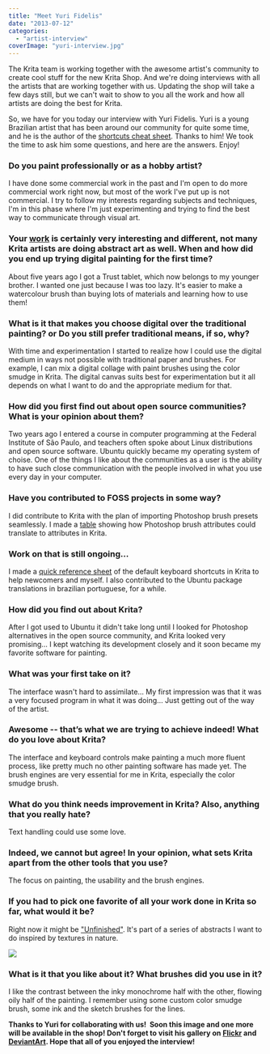 ```yaml
---
title: "Meet Yuri Fidelis"
date: "2013-07-12"
categories: 
  - "artist-interview"
coverImage: "yuri-interview.jpg"
---
```


The Krita team is working together with the awesome artist's community to create cool stuff for the new Krita Shop. And we're doing interviews with all the artists that are working together with us. Updating the shop will take a few days still, but we can't wait to show to you all the work and how all artists are doing the best for Krita.

So, we have for you today our interview with Yuri Fidelis. Yuri is a young Brazilian artist that has been around our community for quite some time, and he is the author of the [shortcuts cheat sheet](https://dl.dropboxusercontent.com/u/38753783/Krita/KritaQuickReference.pdf). Thanks to him! We took the time to ask him some questions, and here are the answers. Enjoy!

### Do you paint professionally or as a hobby artist?

I have done some commercial work in the past and I'm open to do more commercial work right now, but most of the work I've put up is not commercial. I try to follow my interests regarding subjects and techniques, I'm in this phase where I'm just experimenting and trying to find the best way to communicate through visual art.

### Your [work](http://forum.kde.org/viewtopic.php?f=138&t=109975&p=258882#p258882) is certainly very interesting and different, not many Krita artists are doing abstract art as well. When and how did you end up trying digital painting for the first time?

About five years ago I got a Trust tablet, which now belongs to my younger brother. I wanted one just because I was too lazy. It's easier to make a watercolour brush than buying lots of materials and learning how to use them!

### What is it that makes you choose digital over the traditional painting? or Do you still prefer traditional means, if so, why?

With time and experimentation I started to realize how I could use the digital medium in ways not possible with traditional paper and brushes. For example, I can mix a digital collage with paint brushes using the color smudge in Krita. The digital canvas suits best for experimentation but it all depends on what I want to do and the appropriate medium for that.

### How did you first find out about open source communities? What is your opinion about them?

Two years ago I entered a course in computer programming at the Federal Institute of São Paulo, and teachers often spoke about Linux distributions and open source software. Ubuntu quickly became my operating system of choise. One of the things I like about the communities as a user is the ability to have such close communication with the people involved in what you use every day in your computer.

### Have you contributed to FOSS projects in some way?

I did contribute to Krita with the plan of importing Photoshop brush presets seamlessly. I made a [table](http://community.kde.org/Krita/Photoshop_Mapping_Table) showing how Photoshop brush attributes could translate to attributes in Krita.

### Work on that is still ongoing...

I made a [quick reference sheet](https://dl.dropboxusercontent.com/u/38753783/Krita/KritaQuickReference.pdf) of the default keyboard shortcuts in Krita to help newcomers and myself. I also contributed to the Ubuntu package translations in brazilian portuguese, for a while.

### How did you find out about Krita?

After I got used to Ubuntu it didn't take long until I looked for Photoshop alternatives in the open source community, and Krita looked very promising... I kept watching its development closely and it soon became my favorite software for painting.

### What was your first take on it?

The interface wasn't hard to assimilate... My first impression was that it was a very focused program in what it was doing... Just getting out of the way of the artist.

### Awesome -- that’s what we are trying to achieve indeed! What do you love about Krita?

The interface and keyboard controls make painting a much more fluent process, like pretty much no other painting software has made yet. The brush engines are very essential for me in Krita, especially the color smudge brush.

### What do you think needs improvement in Krita? Also, anything that you really hate?

Text handling could use some love.

### Indeed, we cannot but agree! In your opinion, what sets Krita apart from the other tools that you use?

The focus on painting, the usability and the brush engines.

### If you had to pick one favorite of all your work done in Krita so far, what would it be?

Right now it might be ["Unfinished"](http://www.flickr.com/photos/yurifidelis/8460814331/). It's part of a series of abstracts I want to do inspired by textures in nature.

![](../images/8460814331_0cba0466cf_z.jpg)

### What is it that you like about it? What brushes did you use in it?

I like the contrast between the inky monochrome half with the other, flowing oily half of the painting. I remember using some custom color smudge brush, some ink and the sketch brushes for the lines.

**Thanks to Yuri for collaborating with us!  Soon this image and one more will be available in the shop! Don't forget to visit his gallery on [Flickr](http://www.flickr.com/photos/yurifidelis/) and [DeviantArt](http://yurifidelis.deviantart.com/). Hope that all of you enjoyed the interview!**
